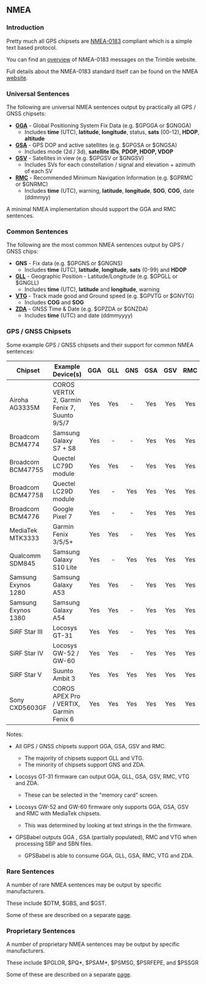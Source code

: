 ## NMEA

### Introduction

Pretty much all GPS chipsets are [NMEA-0183](https://gpsd.gitlab.io/gpsd/NMEA.html) compliant which is a simple text based protocol.

You can find an [overview](https://receiverhelp.trimble.com/alloy-gnss/en-us/NMEA-0183messages_MessageOverview.html) of NMEA-0183 messages on the Trimble website.

Full details about the NMEA-0183 standard itself can be found on the NMEA [website](https://www.nmea.org/nmea-0183.html).



### Universal Sentences

The following are universal NMEA sentences output by practically all GPS / GNSS chipsets:

- **[GGA](messages/gga.md)** - Global Positioning System Fix Data (e.g. $GPGGA or $GNGGA)
  - Includes **time** (UTC), **latitude**, **longitude**, status, **sats** (00-12), **HDOP**, **altitude**
- **[GSA](messages/gsa.md)** - GPS DOP and active satellites (e.g. $GPGSA or $GNGSA)
  - Includes mode (2d / 3d), **satellite IDs**, **PDOP, HDOP, VDOP**
- **[GSV](messages/gsv.md)** - Satellites in view (e.g. $GPGSV or $GNGSV)
  - Includes SVs for each constellation / signal and elevation + azimuth of each SV
- **[RMC](messages/rmc.md)** - Recommended Minimum Navigation Information (e.g. $GPRMC or $GNRMC)
  - Includes **time** (UTC), warning, **latitude**, **longitude**, **SOG**, **COG**, date (ddmmyy)

A minimal NMEA implementation should support the GGA and RMC sentences.



### Common Sentences

The following are the most common NMEA sentences output by GPS / GNSS chips:

- **GNS** - Fix data (e.g. $GPGNS or $GNGNS)
  - Includes **time** (UTC), **latitude**, **longitude**, **sats** (0-99) and **HDOP**
- **[GLL](messages/gll.md)** - Geographic Position - Latitude/Longitude (e.g. $GPGLL or $GNGLL)
  - Includes **time** (UTC), **latitude** and **longitude**, warning
- **[VTG](messages/vtg.md)** - Track made good and Ground speed (e.g. $GPVTG or $GNVTG)
  - Includes **COG** and **SOG**
- **[ZDA](messages/zda.md)** - GNSS Time & Date (e.g. $GPZDA or $GNZDA)
  - Includes **time** (UTC) and date (ddmmyyyy)




### GPS / GNSS Chipsets

Some example GPS / GNSS chipsets and their support for common NMEA sentences:

| Chipset             | Example Device(s)                             | GGA  | GLL  | GNS  | GSA  | GSV  | RMC  | VTG  | ZDA  |
| ------------------- | --------------------------------------------- | :--: | :--: | :--: | :--: | :--: | :--: | :--: | :--: |
| Airoha AG3335M      | COROS  VERTIX 2, Garmin Fenix 7, Suunto 9/5/7 | Yes  | Yes  |  -   | Yes  | Yes  | Yes  | Yes  | Yes  |
| Broadcom BCM4774    | Samsung  Galaxy S7 + S8                       | Yes  |  -   |  -   | Yes  | Yes  | Yes  |  -   |  -   |
| Broadcom BCM47755   | Quectel  LC79D module                         | Yes  | Yes  |  -   | Yes  | Yes  | Yes  | Yes  |  -   |
| Broadcom BCM47758   | Quectel  LC29D module                         | Yes  |  -   | Yes  | Yes  | Yes  | Yes  |  -   |  -   |
| Broadcom BCM4776    | Google  Pixel 7                               | Yes  |  -   |  -   | Yes  | Yes  | Yes  |  -   |  -   |
| MediaTek MTK3333    | Garmin  Fenix 3/5/5+                          | Yes  | Yes  |  -   | Yes  | Yes  | Yes  | Yes  | Yes  |
| Qualcomm SDM845     | Samsung  Galaxy S10 Lite                      | Yes  |  -   | Yes  | Yes  | Yes  | Yes  | Yes  |  -   |
| Samsung Exynos 1280 | Samsung  Galaxy A53                           | Yes  | Yes  |  -   | Yes  | Yes  | Yes  | Yes  |  -   |
| Samsung Exynos 1380 | Samsung  Galaxy A54                           | Yes  | Yes  |  -   | Yes  | Yes  | Yes  | Yes  |  -   |
| SiRF Star III       | Locosys  GT-31                                | Yes  | Yes  |  -   | Yes  | Yes  | Yes  | Yes  | Yes  |
| SiRF Star IV        | Locosys  GW-52 / GW-60                        | Yes  | Yes  |  -   | Yes  | Yes  | Yes  | Yes  | Yes  |
| SiRF Star V         | Suunto  Ambit 3                               | Yes  | Yes  | Yes  | Yes  | Yes  | Yes  | Yes  | Yes  |
| Sony CXD5603GF      | COROS  APEX Pro / VERTIX, Garmin  Fenix 6     | Yes  | Yes  | Yes  | Yes  | Yes  | Yes  | Yes  | Yes  |

Notes:

- All GPS / GNSS chipsets support GGA, GSA, GSV and RMC.
  - The majority of chipsets support GLL and VTG.
  - The minority of chipsets support GNS and ZDA.

- Locosys GT-31 firmware can output GGA, GLL, GSA, GSV, RMC, VTG and ZDA.
  - These can be selected in the "memory card" screen.

- Locosys GW-52 and GW-60 firmware only supports GGA, GSA, GSV and RMC with MediaTek chipsets.
  - This was determined by looking at text strings in the the firmware.

- GPSBabel outputs GGA , GSA (partially populated), RMC and VTG when processing SBP and SBN files.
  - GPSBabel is able to consume GGA, GLL, GSA, RMC, VTG and ZDA.



### Rare Sentences

A number of rare NMEA sentences may be output by specific manufacturers.

These include $DTM, $GBS, and $GST.

Some of these are described on a separate [page](rare.md).



### Proprietary Sentences

A number of proprietary NMEA sentences may be output by specific manufacturers.

These include $PGLOR, $PQ\*, $PSAM\*, $PSMSG, $PSRFEPE, and $PSSGR

Some of these are described on a separate [page](proprietary/README.md).

